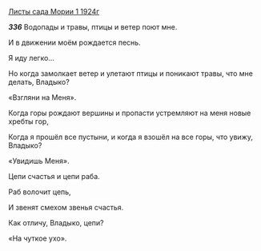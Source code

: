 
[Листы сада Мории 1 1924г](https://127.0.0.1:4002/agni/1924)

___336___
Водопады и травы, птицы и ветер поют мне.   

И в движении моём рождается песнь.   

Я иду легко...   

Но когда замолкает ветер и улетают птицы и поникают травы, что мне делать, Владыко?   

«Взгляни на Меня».   

Когда горы рождают вершины и пропасти устремляют на меня новые хребты гор,   

Когда я прошёл все пустыни, и когда я взошёл на все горы, что увижу, Владыко?   

«Увидишь Меня».   

Цепи счастья и цепи раба.   

Раб волочит цепь,   

И звенят смехом звенья счастья.   

Как отличу, Владыко, цепи?   

«На чуткое ухо».   

